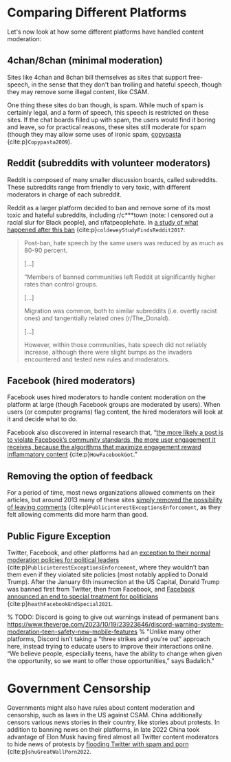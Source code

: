 # Comparing Different Platforms
Let's now look at how some different platforms have handled content moderation:

## 4chan/8chan (minimal moderation)
Sites like 4chan and 8chan bill themselves as sites that support free-speech, in the sense that they don't ban trolling and hateful speech, though they may remove some illegal content, like CSAM.

One thing these sites do ban though, is spam. While much of spam is certainly legal, and a form of speech, this speech is restricted on these sites. If the chat boards filled up with spam, the users would find it boring and leave, so for practical reasons, these sites still moderate for spam (though they may allow some uses of ironic spam, [copypasta](https://knowyourmeme.com/memes/copypasta) {cite:p}`Copypasta2009`).


## Reddit (subreddits with volunteer moderators)
Reddit is composed of many smaller discussion boards, called subreddits. These subreddits range from friendly to very toxic, with different moderators in charge of each subreddit.

Reddit as a larger platform decided to ban and remove some of its most toxic and hateful subreddits, including r/c***town (note: I censored out a racial slur for Black people), and r/fatpeoplehate. In [a study of what happened after this ban](https://techcrunch.com/2017/09/11/study-finds-reddits-controversial-ban-of-its-most-toxic-subreddits-actually-worked/) {cite:p}`coldeweyStudyFindsReddit2017`:
>  Post-ban, hate speech by the same users was reduced by as much as 80-90 percent.
>
> [...]
>
> “Members of banned communities left Reddit at significantly higher rates than control groups.
>
> [...]
>
> Migration was common, both to similar subreddits (i.e. overtly racist ones) and tangentially related ones (r/The_Donald).
>
> [...]
>
> However, within those communities, hate speech did not reliably increase, although there were slight bumps as the invaders encountered and tested new rules and moderators.

## Facebook (hired moderators)
Facebook uses hired moderators to handle content moderation on the platform at large (though Facebook groups are moderated by users). When users (or computer programs) flag content, the hired moderators will look at it and decide what to do.

Facebook also discovered in internal research that, “[the more likely a post is to violate Facebook’s community standards, the more user engagement it receives, because the algorithms that maximize engagement reward inflammatory content](https://www.technologyreview.com/2021/03/11/1020600/facebook-responsible-ai-misinformation/) {cite:p}`HowFacebookGot`.”

## Removing the option of feedback
For a period of time, most news organizations allowed comments on their articles, but around 2013 many of these sites [simply removed the possibility of leaving comments](https://www.wired.com/2015/10/brief-history-of-the-demise-of-the-comments-timeline/) {cite:p}`PublicinterestExceptionsEnforcement`, as they felt allowing comments did more harm than good.

## Public Figure Exception
Twitter, Facebook, and other platforms had an [exception to their normal moderation policies for political leaders](https://help.twitter.com/en/rules-and-policies/public-interest) {cite:p}`PublicinterestExceptionsEnforcement`, where they wouldn’t ban them even if they violated site policies (most notably applied to Donald Trump). After the January 6th insurrection at the US Capital, Donald Trump was banned first from Twitter, then from Facebook, and [Facebook announced an end to special treatment for politicians](https://www.theverge.com/2021/6/3/22474738/facebook-ending-political-figure-exemption-moderation-policy) {cite:p}`heathFacebookEndSpecial2021`.


% TODO: Discord is going to give out warnings instead of permanent bans https://www.theverge.com/2023/10/19/23923646/discord-warning-system-moderation-teen-safety-new-mobile-features
% "Unlike many other platforms, Discord isn’t taking a “three strikes and you’re out” approach here, instead trying to educate users to improve their interactions online. “We believe people, especially teens, have the ability to change when given the opportunity, so we want to offer those opportunities,” says Badalich."

# Government Censorship
Governments might also have rules about content moderation and censorship, such as laws in the US against CSAM. China additionally censors various news stories in their country, like stories about protests. In addition to banning news on their platforms, in late 2022 China took advantage of Elon Musk having fired almost all Twitter content moderators to hide news of protests by [flooding Twitter with spam and porn](https://techcrunch.com/2022/11/28/great-wall-of-porn-obscures-china-protest-news-on-twitter/) {cite:p}`shuGreatWallPorn2022`.
